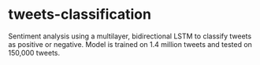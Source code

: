 # tweets-classification

Sentiment analysis using a multilayer, bidirectional LSTM to classify tweets as positive or negative. Model is trained on 1.4 million tweets and tested on 150,000 tweets.
